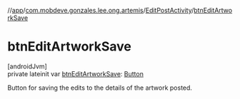 //[app](../../../index.md)/[com.mobdeve.gonzales.lee.ong.artemis](../index.md)/[EditPostActivity](index.md)/[btnEditArtworkSave](btn-edit-artwork-save.md)

# btnEditArtworkSave

[androidJvm]\
private lateinit var [btnEditArtworkSave](btn-edit-artwork-save.md): [Button](https://developer.android.com/reference/kotlin/android/widget/Button.html)

Button for saving the edits to the details of the artwork posted.
